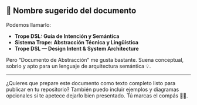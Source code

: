 
## 🎨 Nombre sugerido del documento

Podemos llamarlo:
- **Trope DSL: Guía de Intención y Semántica**
- **Sistema Trope: Abstracción Técnica y Lingüística**
- **Trope DSL — Design Intent & System Architecture**

Pero “Documento de Abstracción” me gusta bastante. Suena conceptual, sobrio y apto para un lenguaje de arquitectura semántica 💡.

---

¿Quieres que prepare este documento como texto completo listo para publicar en tu repositorio? También puedo incluir ejemplos y diagramas opcionales si te apetece dejarlo bien presentado. Tú marcas el compás 📘🧠.


